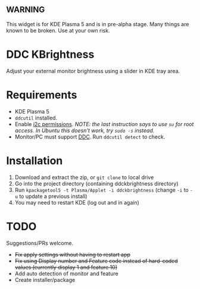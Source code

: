 ## WARNING
This widget is for KDE Plasma 5 and is in pre-alpha stage.  Many things are known to be broken.  Use at your own risk.

# DDC KBrightness
Adjust your external monitor brightness using a slider in KDE tray area.

# Requirements
* KDE Plasma 5
* `ddcutil` installed.
* Enable [i2c permissions](https://lexruee.ch/setting-i2c-permissions-for-non-root-users.html). *NOTE: the last instruction says to use `su` for root access. In Ubuntu this doesn't work, try `sudo -s` instead.*
* Monitor/PC must support [DDC](https://en.wikipedia.org/wiki/Display_Data_Channel). Run `ddcutil detect` to check.

# Installation
1. Download and extract the zip, or `git clone` to local drive
2. Go into the project directory (containing ddckbrightness directory)
3. Run `kpackagetool5 -t Plasma/Applet -i ddckbrightness` (change `-i` to `-u` to update a previous install)
4. You may need to restart KDE (log out and in again)

# TODO
Suggestions/PRs welcome.
* ~~Fix apply settings without having to restart app~~
* ~~Fix using Display number and Feature code instead of hard-coded values (currently display 1 and feature 10)~~
* Add auto detection of monitor and feature
* Create installer/package
